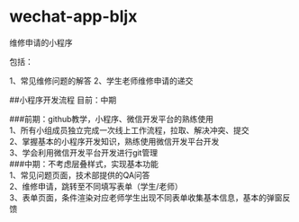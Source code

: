 # wechat-app-bljx
维修申请的小程序

包括：

1、常见维修问题的解答
2、学生老师维修申请的递交

##小程序开发流程
目前：中期

###前期：github教学，小程序、微信开发平台的熟练使用  
    1、所有小组成员独立完成一次线上工作流程，拉取、解决冲突、提交  
    2、掌握基本的小程序开发知识，熟练使用微信开发平台开发  
    3、学会利用微信开发平台开发进行git管理  
###中期：不考虑层叠样式，实现基本功能  
    1、常见问题页面，技术部提供的QA问答  
    2、维修申请，跳转至不同填写表单（学生/老师）  
    3、表单页面，条件渲染对应老师学生出现不同表单收集基本信息，基本的弹窗反馈  
